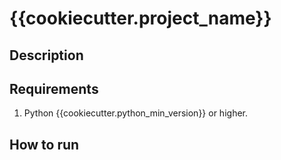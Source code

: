 # {{cookiecutter.project_name}}

## Description


## Requirements

1. Python {{cookiecutter.python_min_version}} or higher.

## How to run


